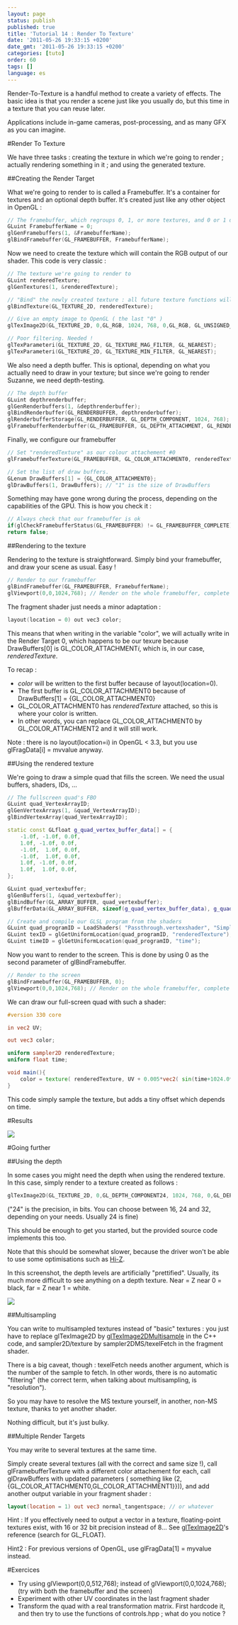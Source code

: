 ```yaml
---
layout: page
status: publish
published: true
title: 'Tutorial 14 : Render To Texture'
date: '2011-05-26 19:33:15 +0200'
date_gmt: '2011-05-26 19:33:15 +0200'
categories: [tuto]
order: 60
tags: []
language: es
---
```


Render-To-Texture is a handful method to create a variety of effects. The basic idea is that you render a scene just like you usually do, but this time in a texture that you can reuse later.

Applications include in-game cameras, post-processing, and as many GFX as you can imagine.

#Render To Texture

We have three tasks : creating the texture in which we're going to render ; actually rendering something in it ; and using the generated texture.

##Creating the Render Target

What we're going to render to is called a Framebuffer. It's a container for textures and an optional depth buffer. It's created just like any other object in OpenGL :
``` cpp
// The framebuffer, which regroups 0, 1, or more textures, and 0 or 1 depth buffer.
GLuint FramebufferName = 0;
glGenFramebuffers(1, &FramebufferName);
glBindFramebuffer(GL_FRAMEBUFFER, FramebufferName);
```
Now we need to create the texture which will contain the RGB output of our shader. This code is very classic :
``` cpp
// The texture we're going to render to
GLuint renderedTexture;
glGenTextures(1, &renderedTexture);

// "Bind" the newly created texture : all future texture functions will modify this texture
glBindTexture(GL_TEXTURE_2D, renderedTexture);

// Give an empty image to OpenGL ( the last "0" )
glTexImage2D(GL_TEXTURE_2D, 0,GL_RGB, 1024, 768, 0,GL_RGB, GL_UNSIGNED_BYTE, 0);

// Poor filtering. Needed !
glTexParameteri(GL_TEXTURE_2D, GL_TEXTURE_MAG_FILTER, GL_NEAREST);
glTexParameteri(GL_TEXTURE_2D, GL_TEXTURE_MIN_FILTER, GL_NEAREST);
```
We also need a depth buffer. This is optional, depending on what you actually need to draw in your texture; but since we're going to render Suzanne, we need depth-testing.
``` cpp
// The depth buffer
GLuint depthrenderbuffer;
glGenRenderbuffers(1, &depthrenderbuffer);
glBindRenderbuffer(GL_RENDERBUFFER, depthrenderbuffer);
glRenderbufferStorage(GL_RENDERBUFFER, GL_DEPTH_COMPONENT, 1024, 768);
glFramebufferRenderbuffer(GL_FRAMEBUFFER, GL_DEPTH_ATTACHMENT, GL_RENDERBUFFER, depthrenderbuffer);
```
Finally, we configure our framebuffer
``` cpp
// Set "renderedTexture" as our colour attachement #0
glFramebufferTexture(GL_FRAMEBUFFER, GL_COLOR_ATTACHMENT0, renderedTexture, 0);

// Set the list of draw buffers.
GLenum DrawBuffers[1] = {GL_COLOR_ATTACHMENT0};
glDrawBuffers(1, DrawBuffers); // "1" is the size of DrawBuffers
```
Something may have gone wrong during the process, depending on the capabilities of the GPU. This is how you check it :
``` cpp
// Always check that our framebuffer is ok
if(glCheckFramebufferStatus(GL_FRAMEBUFFER) != GL_FRAMEBUFFER_COMPLETE)
return false;
```

##Rendering to the texture

Rendering to the texture is straightforward. Simply bind your framebuffer, and draw your scene as usual. Easy !
``` cpp
// Render to our framebuffer
glBindFramebuffer(GL_FRAMEBUFFER, FramebufferName);
glViewport(0,0,1024,768); // Render on the whole framebuffer, complete from the lower left corner to the upper right
```
The fragment shader just needs a minor adaptation :
``` cpp
layout(location = 0) out vec3 color;
```
This means that when writing in the variable "color", we will actually write in the Render Target 0, which happens to be our texure because DrawBuffers[0] is GL_COLOR_ATTACHMENT*i*, which is, in our case, *renderedTexture*.

To recap :

* *color* will be written to the first buffer because of layout(location=0).
* The first buffer is  GL_COLOR_ATTACHMENT0 because of DrawBuffers[1] = {GL_COLOR_ATTACHMENT0}
* GL_COLOR_ATTACHMENT0 has *renderedTexture* attached, so this is where your color is written.
* In other words, you can replace GL_COLOR_ATTACHMENT0 by GL_COLOR_ATTACHMENT2 and it will still work.

Note : there is no layout(location=i) in OpenGL < 3.3, but you use glFragData[i] = mvvalue anyway.
<div><span style="font-size: medium;"><span style="line-height: 24px;">
</span></span></div>

##Using the rendered texture

We're going to draw a simple quad that fills the screen. We need the usual buffers, shaders, IDs, ...
``` cpp
// The fullscreen quad's FBO
GLuint quad_VertexArrayID;
glGenVertexArrays(1, &quad_VertexArrayID);
glBindVertexArray(quad_VertexArrayID);

static const GLfloat g_quad_vertex_buffer_data[] = {
    -1.0f, -1.0f, 0.0f,
    1.0f, -1.0f, 0.0f,
    -1.0f,  1.0f, 0.0f,
    -1.0f,  1.0f, 0.0f,
    1.0f, -1.0f, 0.0f,
    1.0f,  1.0f, 0.0f,
};

GLuint quad_vertexbuffer;
glGenBuffers(1, &quad_vertexbuffer);
glBindBuffer(GL_ARRAY_BUFFER, quad_vertexbuffer);
glBufferData(GL_ARRAY_BUFFER, sizeof(g_quad_vertex_buffer_data), g_quad_vertex_buffer_data, GL_STATIC_DRAW);

// Create and compile our GLSL program from the shaders
GLuint quad_programID = LoadShaders( "Passthrough.vertexshader", "SimpleTexture.fragmentshader" );
GLuint texID = glGetUniformLocation(quad_programID, "renderedTexture");
GLuint timeID = glGetUniformLocation(quad_programID, "time");
```
Now you want to render to the screen. This is done by using 0 as the second parameter of glBindFramebuffer.
``` cpp
// Render to the screen
glBindFramebuffer(GL_FRAMEBUFFER, 0);
glViewport(0,0,1024,768); // Render on the whole framebuffer, complete from the lower left corner to the upper right
```
We can draw our full-screen quad with such a shader:
``` glsl fs
#version 330 core

in vec2 UV;

out vec3 color;

uniform sampler2D renderedTexture;
uniform float time;

void main(){
    color = texture( renderedTexture, UV + 0.005*vec2( sin(time+1024.0*UV.x),cos(time+768.0*UV.y)) ).xyz;
}
```
 

This code simply sample the texture, but adds a tiny offset which depends on time.

#Results

 

![]({{site.baseurl}}/assets/images/tuto-14-render-to-texture/wavvy.png)


#Going further


##Using the depth

In some cases you might need the depth when using the rendered texture. In this case, simply render to a texture created as follows :
``` cpp
glTexImage2D(GL_TEXTURE_2D, 0,GL_DEPTH_COMPONENT24, 1024, 768, 0,GL_DEPTH_COMPONENT, GL_FLOAT, 0);
```
("24" is the precision, in bits. You can choose between 16, 24 and 32, depending on your needs. Usually 24 is fine)

This should be enough to get you started, but the provided source code implements this too.

Note that this should be somewhat slower, because the driver won't be able to use some optimisations such as [Hi-Z](http://fr.slideshare.net/pjcozzi/z-buffer-optimizations).

In this screenshot, the depth levels are artificially "prettified". Usually, its much more difficult to see anything on a depth texture. Near = Z near 0 = black, far = Z near 1 = white.

![]({{site.baseurl}}/assets/images/tuto-14-render-to-texture/wavvydepth.png)


##Multisampling

You can write to multisampled textures instead of "basic" textures : you just have to replace glTexImage2D by [glTexImage2DMultisample](http://www.opengl.org/sdk/docs/man3/xhtml/glTexImage2DMultisample.xml) in the C++ code, and sampler2D/texture by sampler2DMS/texelFetch in the fragment shader.

There is a big caveat, though : texelFetch needs another argument, which is the number of the sample to fetch. In other words, there is no automatic "filtering" (the correct term, when talking about multisampling, is "resolution").

So you may have to resolve the MS texture yourself, in another, non-MS texture, thanks to yet another shader.

Nothing difficult, but it's just bulky.

##Multiple Render Targets

You may write to several textures at the same time.

Simply create several textures (all with the correct and same size !), call glFramebufferTexture with a different color attachement for each, call glDrawBuffers with updated parameters ( something like (2,{GL_COLOR_ATTACHMENT0,GL_COLOR_ATTACHMENT1}})), and add another output variable in your fragment shader :
``` glsl fs
layout(location = 1) out vec3 normal_tangentspace; // or whatever
```
Hint : If you effectively need to output a vector in a texture, floating-point textures exist, with 16 or 32 bit precision instead of 8... See [glTexImage2D](http://www.opengl.org/sdk/docs/man/xhtml/glTexImage2D.xml)'s reference (search for GL_FLOAT).

Hint2 : For previous versions of OpenGL, use glFragData[1] = myvalue instead.

#Exercices


* Try using glViewport(0,0,512,768); instead of glViewport(0,0,1024,768); (try with both the framebuffer and the screen)
* Experiment with other UV coordinates in the last fragment shader
* Transform the quad with a real transformation matrix. First hardcode it, and then try to use the functions of controls.hpp ; what do you notice ?

